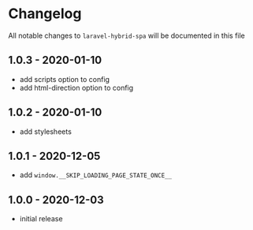 # Changelog

All notable changes to `laravel-hybrid-spa` will be documented in this file

## 1.0.3 - 2020-01-10

-   add scripts option to config
-   add html-direction option to config

## 1.0.2 - 2020-01-10

-   add stylesheets

## 1.0.1 - 2020-12-05

-   add `window.__SKIP_LOADING_PAGE_STATE_ONCE__`

## 1.0.0 - 2020-12-03

-   initial release
